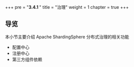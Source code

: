 +++
pre = "<b>3.4.1 </b>"
title = "治理"
weight = 1
chapter = true
+++

## 导览

本小节主要介绍 Apache ShardingSphere 分布式治理的相关功能

* 配置中心
* 注册中心
* 第三方组件依赖

